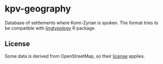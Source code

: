 # kpv-geography

Database of settlements where Komi-Zyrian is spoken. The format tries to be compatible with [lingtypology](https://github.com/ropensci/lingtypology) R package.

## License

Some data is derived from OpenStreetMap, so their [license](www.openstreetmap.org/copyright) applies.
